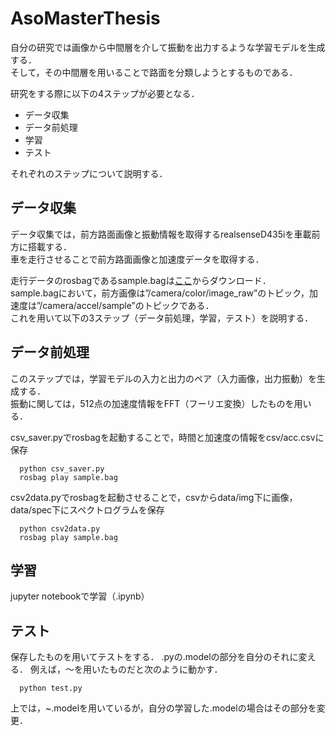 # AsoMasterThesis

自分の研究では画像から中間層を介して振動を出力するような学習モデルを生成する．<br>
そして，その中間層を用いることで路面を分類しようとするものである．<br>

研究をする際に以下の4ステップが必要となる．

* データ収集
* データ前処理
* 学習
* テスト

それぞれのステップについて説明する．


## データ収集

データ収集では，前方路面画像と振動情報を取得するrealsenseD435iを車載前方に搭載する．<br>
車を走行させることで前方路面画像と加速度データを取得する．

走行データのrosbagであるsample.bagは[ここ](https://drive.google.com/file/d/1lz41GKLA7QK_-HqEfRZSUWDEu1NEkdab/view?usp=sharing)からダウンロード．<br>
sample.bagにおいて，前方画像は”/camera/color/image_raw”のトピック，加速度は”/camera/accel/sample”のトピックである．<br>
これを用いて以下の3ステップ（データ前処理，学習，テスト）を説明する．

## データ前処理

このステップでは，学習モデルの入力と出力のペア（入力画像，出力振動）を生成する．<br>
振動に関しては，512点の加速度情報をFFT（フーリエ変換）したものを用いる．

csv_saver.pyでrosbagを起動することで，時間と加速度の情報をcsv/acc.csvに保存
``` 
  python csv_saver.py
  rosbag play sample.bag
```

csv2data.pyでrosbagを起動させることで，csvからdata/img下に画像，data/spec下にスペクトログラムを保存
``` 
  python csv2data.py
  rosbag play sample.bag
```

## 学習

jupyter notebookで学習（.ipynb）


## テスト
保存したものを用いてテストをする．
.pyの.modelの部分を自分のそれに変える．
例えば，〜を用いたものだと次のように動かす．
``` 
  python test.py
```

上では，~.modelを用いているが，自分の学習した.modelの場合はその部分を変更．
